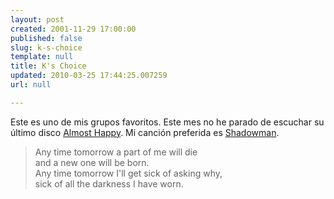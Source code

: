 ```yaml
---
layout: post
created: 2001-11-29 17:00:00
published: false
slug: k-s-choice
template: null
title: K's Choice
updated: 2010-03-25 17:44:25.007259
url: null

---
```


Este es uno de mis grupos favoritos. Este mes no he parado de escuchar su último disco <a href='http://www.amazon.co.uk/exec/obidos/ASIN/B00004XQWT'>Almost Happy</a>. Mi canción preferida es <a href='http://www.kschoice.net/almosthappy.htm#Shadowman'>Shadowman</a>.

>Any time tomorrow a part of me will die<br />
and a new one will be born.<br />
Any time tomorrow I'll get sick of asking why,<br />
sick of all the darkness I have worn.



